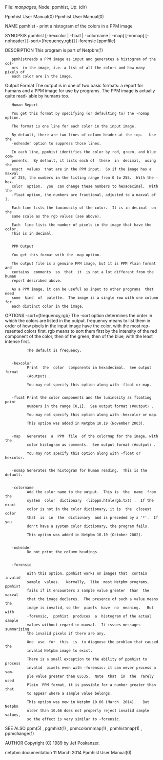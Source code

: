 File: *manpages*,  Node: ppmhist,  Up: (dir)

Ppmhist User Manual(0)                                  Ppmhist User Manual(0)



NAME
       ppmhist - print a histogram of the colors in a PPM image


SYNOPSIS
       ppmhist  [-hexcolor  | -float | -colorname | -map] [-nomap] [-noheader]
       [-sort={frequency,rgb}] [-forensic [ppmfile]


DESCRIPTION
       This program is part of Netpbm(1)

       ppmhistreads a PPM image as input and generates a histogram of the col-
       ors  in the image, i.e. a list of all the colors and how many pixels of
       each color are in the image.


   Output Format
       The output is in one of two basic formats:  a report for humans  and  a
       PPM  image  for use by programs.  The PPM image is actually quite read-
       able by humans too.

       Human Report

       You get this format by specifying (or defaulting to) the -nomap option.

       The format is one line for each color in the input image.

       By default, there are two lines of column header at the top.   Use  the
       -noheader option to suppress those lines.

       In each line, ppmhist identifies the color by red, green, and blue com-
       ponents.  By default, it lists each of  these  in  decimal,  using  the
       exact  values  that are in the PPM input.  So if the image has a maxval
       of 255, the numbers in the listing range from 0 to 255.  With the -hex-
       color  option,  you  can change these numbers to hexadecimal.  With the
       -float option, the numbers are fractional, adjusted to a maxval of 1.

       Each line lists the luminosity of the color.  It is in decimal  on  the
       same scale as the rgb values (see above).

       Each  line lists the number of pixels in the image that have the color.
       This is in decimal.


       PPM Output

       You get this format with the -map option.

       The output file is a genuine PPM image, but it is PPM Plain format  and
       contains  comments  so  that  it  is not a lot different from the human
       report described above.

       As a PPM image, it can be useful as input to other programs  that  need
       some  kind  of  palette.  The image is a single row with one column for
       each distinct color in the image.



OPTIONS
       -sort={frequency,rgb}
              The -sort option determines the order in which  the  colors  are
              listed  in the output.  frequency means to list them in order of
              how pixels in the input image have the color, with the most rep-
              resented  colors  first.   rgb  means  to sort them first by the
              intensity of the red component of the color, then of the  green,
              then of the blue, with the least intense first.

              The default is frequency.


       -hexcolor
              Print  the  color  components in hexadecimal.  See output format
              ⟨#output⟩ .

              You may not specify this option along with -float or map.


       -float Print the color components and the luminosity as floating  point
              numbers in the range [0,1].  See output format ⟨#output⟩ .

              You may not specify this option along with -hexcolor or map.

              This option was added in Netpbm 10.19 (November 2003).


       -map   Generates  a  PPM  file  of the colormap for the image, with the
              color histogram as comments.  See output format ⟨#output⟩ .

              You may not specify this option along with -float or hexcolor.


       -nomap Generates the histogram for human reading.  This is the default.


       -colorname
              Add the color name to the output.  This is  the  name  from  the
              system  color  dictionary  ⟨libppm.html#rgb.txt⟩ .  If the exact
              color is not in the color dictionary, it is  the  closest  color
              that  is  in  the  dictionary  and is preceded by a '*'.  If you
              don't have a system color dictionary, the program fails.

              This option was added in Netpbm 10.10 (October 2002).


       -noheader
              Do not print the column headings.


       -forensic

              With this option, ppmhist works on images that  contain  invalid
              sample  values.   Normally,  like  most Netpbm programs, ppmhist
              fails if it encounters a sample value greater  than  the  maxval
              that the image declares.  The presence of such a value means the
              image is invalid, so the  pixels  have  no  meaning.   But  with
              -forensic,  ppmhist  produces  a  histogram of the actual sample
              values without regard to maxval.  It issues messages summarizing
              the invalid pixels if there are any.

              One  use  for  this  is  to diagnose the problem that caused the
              invalid Netpbm image to exist.

              There is a small exception to the ability of ppmhist to  process
              invalid  pixels even with -forensic: it can never process a sam-
              ple value greater than 65535.  Note  that  in  the  rarely  used
              Plain  PPM format, it is possible for a number greater than that
              to appear where a sample value belongs.

              This option was new in Netpbm 10.66 (March  2014).   But  Netpbm
              older than 10.66 does not properly reject invalid sample values,
              so the effect is very similar to -forensic.




SEE ALSO
       ppm(5) , pgmhist(1) , pnmcolormmap(1) , pnmhistmap(1) , ppmchange(1)



AUTHOR
       Copyright (C) 1989 by Jef Poskanzer.



netpbm documentation             11 March 2014          Ppmhist User Manual(0)
